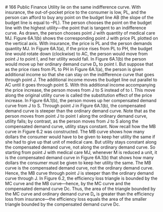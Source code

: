 \# 166 Public Finance Utility lie on the same indifference curve. With insurance, the out-of-pocket price to the consumer is low, PL, and the person can afford to buy any point on the budget line AB (the slope of the budget line is equal to –PL). The person chooses the point on the budget line with the highest utility—the point that is tangent to an indifference curve. As drawn, the person chooses point J with quantity of medical care MJ. Figure 6A.1(b) shows the corresponding point J with price PL plotted on the vertical axis. With insurance, the price is PL and the person demands quantity MJ. In Figure 6A.1(a), if the price rises from PL to PH, the budget line would rotate down (clockwise) to AC, the person would move from point J to point I, and her utility would fall. In Figure 6A.1(b) the person would move up her ordinary demand curve Dₒ to point I. But suppose that as the price rises from PL to PH in Figure 6A.1(a), the person is given additional income so that she can stay on the indifference curve that goes through point J. The additional income moves the budget line out parallel to AC until it goes through point S. With this additional income accompanying the price increase, the person moves from J to S instead of to I. This move along the original utility curve is called the substitution effect of the price increase. In Figure 6A.1(b), the person moves up her compensated demand curve from J to S. Through point J in Figure 6A.1(b), the compensated demand curve is steeper than the ordinary demand curve. Note that as the person moves from point J to point I along the ordinary demand curve, utility falls; by contrast, as the person moves from J to S along the compensated demand curve, utility stays constant. Now recall how the MB curve in Figure 6.2 was constructed. The MB curve shows how many dollars the consumer would have to be given to keep her utility the same if she had to give up that unit of medical care. But utility stays constant along the compensated demand curve, not along the ordinary demand curve. So starting from point J with medical care MJ, whenever M is reduced a unit, it is the compensated demand curve in Figure 6A.1(b) that shows how many dollars the consumer must be given to keep her utility the same. The MB curve is the compensated demand curve, not the ordinary demand curve. Hence, the MB curve through point J is steeper than the ordinary demand curve through J. In Figure 6.2, the efficiency loss triangle is bounded by the MC curve and the MB curve—hence, by the MC curve and the compensated demand curve Dc. Thus, the area of the triangle bounded by the MC curve and ordinary demand curve Dₒ is greater than the efficiency loss from insurance—the efficiency loss equals the area of the smaller triangle bounded by the compensated demand curve Dc.